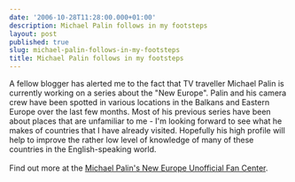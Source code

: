 ```yaml
---
date: '2006-10-28T11:28:00.000+01:00'
description: Michael Palin follows in my footsteps
layout: post
published: true
slug: michael-palin-follows-in-my-footsteps
title: Michael Palin follows in my footsteps
---
```


A fellow blogger has alerted me to the fact that TV traveller Michael Palin is currently working on a series about the "New Europe". Palin and his camera crew have been spotted in various locations in the Balkans and Eastern Europe over the last few months. Most of his previous series have been about places that are unfamiliar to me - I'm looking forward to see what he makes of countries that I have already visited. Hopefully his high profile will help to improve the rather low level of knowledge of many of these countries in the English-speaking world.<br /><br />Find out more at the <a href="http://michael-palins-new-europe-fan-blog.blogspot.com/">Michael Palin's New Europe Unofficial Fan Center</a>.
